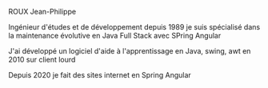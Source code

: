 ROUX Jean-Philippe

Ingénieur d'études et de développement depuis 1989 
je suis spécialisé dans la maintenance évolutive
en Java Full Stack avec SPring Angular

J'ai développé un logiciel d'aide à l'apprentissage en Java, swing, awt en 2010 sur client lourd

Depuis 2020 je fait des sites internet en Spring Angular
